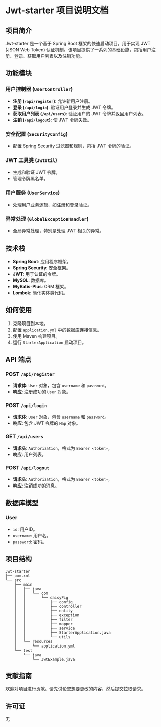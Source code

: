 # Jwt-starter 项目说明文档

## 项目简介

Jwt-starter 是一个基于 Spring Boot 框架的快速启动项目，用于实现 JWT (JSON Web Token) 认证机制。该项目提供了一系列的基础设施，包括用户注册、登录、获取用户列表以及注销功能。

## 功能模块

### 用户控制器 (`UserController`)

- **注册 (`/api/register`)**: 允许新用户注册。
- **登录 (`/api/login`)**: 验证用户登录并生成 JWT 令牌。
- **获取用户列表 (`/api/users`)**: 验证用户的 JWT 令牌并返回用户列表。
- **注销 (`/api/logout`)**: 使 JWT 令牌失效。

### 安全配置 (`SecurityConfig`)

- 配置 Spring Security 过滤器和规则，包括 JWT 令牌的验证。

### JWT 工具类 (`JwtUtil`)

- 生成和验证 JWT 令牌。
- 管理令牌黑名单。

### 用户服务 (`UserService`)

- 处理用户业务逻辑，如注册和登录验证。

### 异常处理 (`GlobalExceptionHandler`)

- 全局异常处理，特别是处理 JWT 相关的异常。

## 技术栈

- **Spring Boot**: 应用程序框架。
- **Spring Security**: 安全框架。
- **JWT**: 用于认证的令牌。
- **MySQL**: 数据库。
- **MyBatis-Plus**: ORM 框架。
- **Lombok**: 简化实体类代码。

## 如何使用

1. 克隆项目到本地。
2. 配置 `application.yml` 中的数据库连接信息。
3. 使用 Maven 构建项目。
4. 运行 `StarterApplication` 启动项目。

## API 端点

### POST `/api/register`

- **请求体**: `User` 对象，包含 `username` 和 `password`。
- **响应**: 注册成功的 `User` 对象。

### POST `/api/login`

- **请求体**: `User` 对象，包含 `username` 和 `password`。
- **响应**: 包含 JWT 令牌的 `Map` 对象。

### GET `/api/users`

- **请求头**: `Authorization`，格式为 `Bearer <token>`。
- **响应**: 用户列表。

### POST `/api/logout`

- **请求头**: `Authorization`，格式为 `Bearer <token>`。
- **响应**: 注销成功的消息。

## 数据库模型

### User

- `id`: 用户ID。
- `username`: 用户名。
- `password`: 密码。

## 项目结构

```
Jwt-starter
├── pom.xml
└── src
    ├── main
    │   ├── java
    │   │   └── com
    │   │       └── daisyPig
    │   │           ├── config
    │   │           ├── controller
    │   │           ├── entity
    │   │           ├── exception
    │   │           ├── filter
    │   │           ├── mapper
    │   │           ├── service
    │   │           ├── StarterApplication.java
    │   │           └── utils
    │   └── resources
    │       └── application.yml
    └── test
        └── java
            └── JwtExample.java
```

## 贡献指南

欢迎对项目进行贡献。请先讨论您想要更改的内容，然后提交拉取请求。

## 许可证

无
